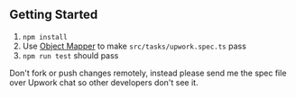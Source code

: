 ## Getting Started

1. `npm install`
2. Use [Object Mapper](https://www.npmjs.com/package/object-mapper) to make `src/tasks/upwork.spec.ts` pass
3. `npm run test` should pass

Don't fork or push changes remotely, instead please send me the spec file over Upwork chat so other developers don't see it. 

